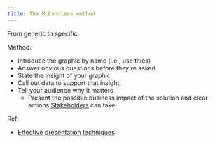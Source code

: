 ```yaml
---
title: The McCandless method
---
```

From generic to specific.

Method:
- Introduce the graphic by name (i.e., use titles)
- Answer obvious questions before they're asked
- State the insight of your graphic
- Call out data to support that insight
- Tell your audience why it matters
	- Present the possible business impact of the solution and clear actions [Stakeholders](danielesalvatore/project-management/foundations-of-project-management/actors/stakeholders.md) can take

Ref:
- [Effective presentation techniques](danielesalvatore/data-analysts/share/data-visualization/effective-presentation-techniques.md)